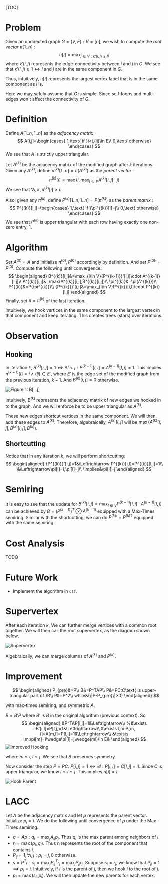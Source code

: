 [TOC]

# Problem

Given an undirected graph $G=(V,E):V=[n]$, we wish to compute the *root vector* $\pi[1..n]$ :
$$
\pi[i]=\max_{j\in V:\kappa'(i,j)\geq1}j
$$
where $\kappa'(i,j)$ represents the edge-connectivity between $i$ and $j$ in $G$. We see that $\kappa'(i,j)\geq1\Leftrightarrow i$ and $j$ are in the same component in $G$.

Thus, intuitively, $\pi[i]$ represents the largest vertex label that is in the same component as $i$ is.

Here we may safely assume that $G$ is simple. Since self-loops and multi-edges won't affect the connectivity of $G$.

# Definition

Define $A[1..n,1..n]$ as the *adjacency matrix* :
$$
A[i,j]=\begin{cases}
1,\text{ if }i<j,(ij)\in E\\
0,\text{ otherwise}
\end{cases}
$$
We see that $A$ is strictly upper triangular.

Let $A^{(k)}$ be the adjacency matrix of the modified graph after $k$ iterations. Given any $A^{(k)}$, define $\pi^{(k)}[1..n]=\pi(A^{(k)})$ as the *parent vector* :
$$
\pi^{(k)}[i]=\max(i,\max_{j\in V}A^{(k)}[i,j]\cdot j)
$$
We see that $\forall i,k,\pi^{(k)}[i]\geq i$.

Also, given any $\pi^{(k)}$, define $P^{(k)}[1..n,1..n]=P(\pi^{(k)})$ as the *parent matrix* :
$$
P^{(k)}[i,j]=\begin{cases}
1,\text{ if }\pi^{(k)}[i]=j\\
0,\text{ otherwise}
\end{cases}
$$
We see that $P^{(k)}$ is upper triangular with each row having exactly one non-zero entry, $1$.

# Algorithm

Set $A^{(0)}=A$ and initialize $\pi^{(0)},P^{(0)}$ accordingly by definition. And set ${P^{(0)}}'=P^{(0)}$. Compute the following until convergence:
$$
\begin{aligned}
B^{(k)}[i,j]&=\max_{l\in V}{P^{(k-1)}}'[l,i]\cdot A^{(k-1)}[l,j]\\
A^{(k)}[i,j]&=\max(A^{(k)}[i,j],B^{(k)}[i,j])\\
\pi^{(k)}&=\pi(A^{(k)})\\
P^{(k)}&=P(\pi^{(k)})\\
{P^{(k)}}'[i,j]&=\max_{l\in V}P^{(k)}[i,l]\cdot P^{(k)}[l,j]
\end{aligned}
$$
Finally, set $\pi=\pi^{(k)}$ of the last iteration.

Intuitively, we hook vertices in the same component to the largest vertex in that component and keep iterating. This creates trees (stars) over iterations.

# Observation

## Hooking

In iteration $k$, $B^{(k)}[i,j]=1\Leftrightarrow\exists l<j:P^{(k-1)}[l,i]=A^{(k-1)}[l,j]=1$. This implies $\pi^{(k-1)}[l]=i\wedge(lj)\in E'$, where $E'$ is the edge set of the modified graph from the previous iteration, $k-1$. And $B^{(k)}[i,j]=0$ otherwise.

![Figure 1: B[i, j]](https://github.com/yx-z/Konnectivity/blob/master/notes/f1.png?raw=true)

Intuitively, $B^{(k)}$ represents the adjacency matrix of new edges we hooked in to the graph. And we will enforce be to be upper triangular as $A^{(k)}$.

These new edges shortcut vertices in the same component. We will then add these edges to $A^{(k)}$. Therefore, algebraically, $A^{(k)}[i,j]$ will be $\max(A^{(k)}[i,j],B^{(k)}[i,j],B^{(k)})$.

## Shortcutting

Notice that in any iteration $k$, we will perform shortcutting:
$$
\begin{aligned}
{P^{(k)}}'[i,j]=1&\Leftrightarrow P^{(k)}[i,l]=P^{(k)}[l,j]=1\\
&\Leftrightarrow\pi[i]=l,\pi[l]=j\\
\implies&\pi[i]=j
\end{aligned}
$$

# Semiring

It is easy to see that the update for $B^{(k)}[i,j]=\max_{l\in V}P^{(k-1)}[l,i]\cdot A^{(k-1)}[l,j]$ can be achieved by $B=(P^{(k-1)})^T\otimes A^{(k-1)}$ equipped with a Max-Times semiring. Similar with the shortcutting, we can do ${P^{(k)}}'={P^{(k)}}^2$ equipped with the same semiring.

# Cost Analysis

TODO

# Future Work

- Implement the algorithm in `ctf`.

# Supervertex

After each iteration $k$, We can further merge vertices with a common root together. We will then call the root supervertex, as the diagram shown below.

![Supervertex](https://github.com/yx-z/Konnectivity/blob/master/notes/f2.png?raw=true)

Algebraically, we can merge columns of $A^{(k)}$ and $P^{(k)}$.

# Improvement

$$
\begin{aligned}
P_{pre}&=P\\
B&=P^TAP\\
P&=PC:C\text{ is upper-triangular part of }B\\
P&=P^2\\
while&(\|P-P_{pre}\|>0)
\end{aligned}
$$

with max-times semiring, and symmetric $A$.

$B=B’P$ where $B’$ is $B$ in the original algorithm (previous context). So
$$
\begin{aligned}
&P^TAP[i,j]=1&\Leftrightarrow\\
%&\exists l:B’[i,l]=P[l,j]=1&\Leftrightarrow\\
&\exists l,m:P[m, i]=A[m,l]=P[l,j]=1&\Leftrightarrow\\
&\exists l,m:\pi[m]=i\wedge\pi[l]=j\wedge(ml)\in E&
\end{aligned}
$$
![Improved Hooking](https://github.com/yx-z/Konnectivity/blob/master/notes/f3.png?raw=true)

where $m\leq i,l\leq j$. We see that $B$ preserves symmetry.

Now consider the step $P=PC$. $P[i,j]=1\Leftrightarrow\exists l:P[i,l]=C[l,j]=1$. Since $C$ is upper triangular, we know $i\leq l\leq j$. This implies $\pi[i]=l$.

![Hook Parent](https://github.com/yx-z/Konnectivity/blob/master/notes/f4.png?raw=true)

# LACC

Let $A$ be the adjacency matrix and let $p$ represents the parent vector. Initialize $p_i=i$. We do the following until convergence of $p$ under the Max-Times semiring.

- $q=Ap:q_i=\max_jA_{ij}p_j$. Thus $q_i$ is the max parent among neighbors of $i$.
- $r_i=\max(p_i,q_i)$. Thus $r_i$ represents the root of the component that contains $i$.
- $P_{ij}=1,\forall i,j:p_i=j,0$ otherwise.
- $s=P^Tr:s_i=\max_jP^T_{ij}r_j=\max_jP_{ji}r_j$. Suppose $s_i=r_j$, we know that $P_{ji}=1\implies p_j=i$. Intuitively, if $i$ is the parent of $j$, then we hook $i$ to the root of $j$.
- $p_i=\max(s_i,p_i)$. We will then update the new parents for each vertex.

